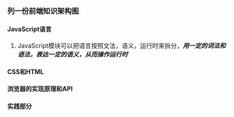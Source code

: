 ### 列一份前端知识架构图

#### JavaScript语言

1. JavaScript模块可以把语言按照文法，语义，运行时来拆分，***用一定的词法和语法，表达一定的语义，从而操作运行时***


#### CSS和HTML
#### 浏览器的实现原理和API
#### 实践部分